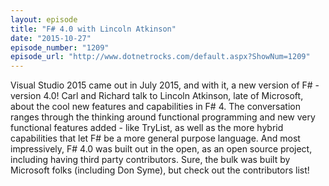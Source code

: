 ```yaml
---
layout: episode
title: "F# 4.0 with Lincoln Atkinson"
date: "2015-10-27"
episode_number: "1209"
episode_url: "http://www.dotnetrocks.com/default.aspx?ShowNum=1209"
---
```


Visual Studio 2015 came out in July 2015, and with it, a new version of F# - version 4.0! Carl and Richard talk to Lincoln Atkinson, late of Microsoft, about the cool new features and capabilities in F# 4. The conversation ranges through the thinking around functional programming and new very functional features added - like TryList, as well as the more hybrid capabilities that let F# be a more general purpose language. And most impressively, F# 4.0 was built out in the open, as an open source project, including having third party contributors. Sure, the bulk was built by Microsoft folks (including Don Syme), but check out the contributors list!
